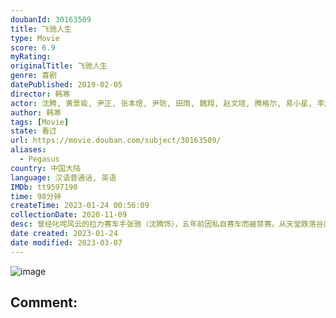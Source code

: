 ```yaml
---
doubanId: 30163509
title: 飞驰人生
type: Movie
score: 6.9
myRating: 
originalTitle: 飞驰人生
genre: 喜剧
datePublished: 2019-02-05
director: 韩寒
actor: 沈腾, 黄景瑜, 尹正, 张本煜, 尹昉, 田雨, 魏翔, 赵文瑄, 腾格尔, 易小星, 李庆誉, 高华阳, 刘帅良, 李玲玉, 何穗, 潘晓婷, 田原, 李春嫒, 冯绍峰, 王睿, 李微, 李兵, 刘丁菡, 范高翔, 徐才根, 沈南
author: 韩寒
tags: [Movie]
state: 看过
url: https://movie.douban.com/subject/30163509/
aliases:
  - Pegasus
country: 中国大陆
language: 汉语普通话, 英语
IMDb: tt9597190
time: 98分钟
createTime: 2023-01-24 00:56:09
collectionDate: 2020-11-09
desc: 曾经叱咤风云的拉力赛车手张驰（沈腾饰），五年前因私自赛车而被禁赛。从天堂跌落谷底，张驰饱尝生活的艰辛。他忍辱负重，洗心革面，终于争取到了解禁的判决。在此之后，他重新找到亲如兄弟的领航员孙宇强（尹正...
date created: 2023-01-24
date modified: 2023-03-07
---
```


![image](p2542973862.jpg)

Comment:
---
